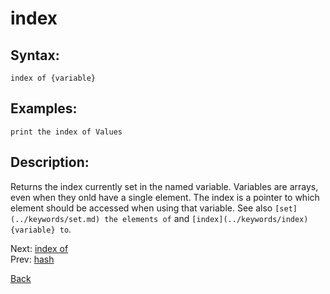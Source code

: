 # index

## Syntax:
`index of {variable}`

## Examples:
`print the index of Values`

## Description:
Returns the index currently set in the named variable. Variables are arrays, even when they onld have a single element. The index is a pointer to which element should be accessed when using that variable. See also `[set](../keywords/set.md) the elements of` and `[index](../keywords/index) {variable} to`.

Next: [index of](indexOf.md)  
Prev: [hash](hash.md)

[Back](../../README.md)
